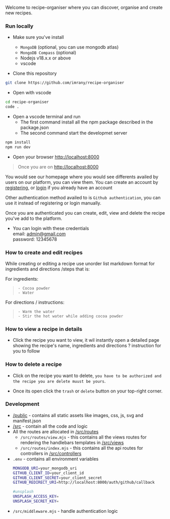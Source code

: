 Welcome to recipe-organiser where you can discover, organise and create new recipes.

### Run locally
- Make sure you've install
    - `MongoDB` (optional, you can use mongodb atlas)
    - `MongoDB Compass` (optional)
    - Nodejs v18.x.x or above
    - vscode


- Clone this repository
```bash 
git clone https://github.com/imrany/recipe-organiser
```

- Open with vscode
```bash
cd recipe-organiser
code .
```

- Open a vscode terminal and run
    - The first command install all the npm package described in the package.json
    - The second command start the developmet server

```bash
npm install
npm run dev
```
- Open your browser [http://localhost:8000](http://localhost:8000)


> Once you are on [http://localhost:8000](http://localhost:8000)

You would see our homepage where you would see differents availed by users on our platform, you can view them.
You can create an account by [registering](http://localhost:8000/register), or [login](http://localhost:8000/login) if you already have an account

Other authentication method availed to is `Github authentication`, you can use it instead of registering or login manually.

Once you are authenticated you can create, edit, view and delete the recipe you've add to the platform.

- You can login with these credentials<br/>
     email: admin@gmail.com<br/>
     password: 12345678

### How to create and edit recipes
While creating or editing a recipe use unorder list markdown format for ingredients and directions /steps that is:<br/>

For ingredients:
> `- Cocoa powder`<br/>
`- Water`<br/>

For directions / instructions:
> `- Warm the water`<br/>
`- Stir the hot water while adding cocoa powder`

### How to view a recipe in details
- Click the recipe you want to view, it wil instantly open a detailed page showing the recipe's name, ingredients and directions ? instruction for you to follow

### How to delete a recipe
- Click on the recipe you want to delete, `you have to be authorized and the recipe you are delete muust be yours`.

- Once its open click the `trash` or `delete` button on your top-right corner.

### Development
- [/public]("./public") - contains all static assets like images, css, js, svg and manifest.json
- [/src]("/src") - contain all the code and logic
- All the routes are allocated in [/src/routes]("./src/routes")
    - `/src/routes/view.mjs` - this contains all the views routes for rendering the handlebars templates in [/src/views]("/src/views")
    - `/src/routes/index.mjs` - this contains all the api routes for controllers in [/src/controllers]("/src/controllers")
- `.env` - contains all environment variables
    ```bash
    MONGODB_URI=your_mongodb_uri
    GITHUB_CLIENT_ID=your_client_id
    GITHUB_CLIENT_SECRET=your_client_secret
    GITHUB_REDIRECT_URI=http://localhost:8000/auth/github/callback

    #unsplash
    UNSPLASH_ACCESS_KEY=
    UNSPLASH_SECRET_KEY=
    ```
- `/src/middleware.mjs` - handle authentication logic 
